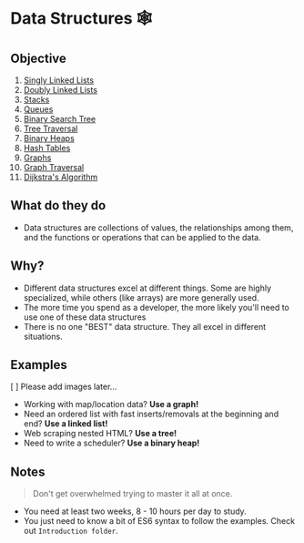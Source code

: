 # Data Structures 🕸

## Objective

1. [Singly Linked Lists](./singly-linked-list)
2. [Doubly Linked Lists](./doubly-linked-list)
3. [Stacks](./stacks)
4. [Queues](./queues)
5. [Binary Search Tree](./binary-search-tree)
6. [Tree Traversal](./binary-search-tree/tree-traversal.md)
7. [Binary Heaps](./binary-heaps)
8. [Hash Tables](./hash-table)
9. [Graphs](./graphs)
10. [Graph Traversal](./graphs/graph-traversal.md)
11. [Dijkstra's Algorithm](./dijkstra-algorithm)

## What do they do

- Data structures are collections of values, the relationships among them, and the functions or operations that can be applied to the data.

## Why?

- Different data structures excel at different things. Some are highly specialized, while others (like arrays) are more generally used.
- The more time you spend as a developer, the more likely you'll need to use one of these data structures
- There is no one "BEST" data structure. They all excel in different situations.

## Examples

[ ] Please add images later...

- Working with map/location data? **Use a graph!**
- Need an ordered list with fast inserts/removals at the beginning and end? **Use a linked list!**
- Web scraping nested HTML? **Use a tree!**
- Need to write a scheduler? **Use a binary heap!**

## Notes

> Don't get overwhelmed trying to master it all at once.

- You need at least two weeks, 8 - 10 hours per day to study.
- You just need to know a bit of ES6 syntax to follow the examples. Check out `Introduction folder`.
